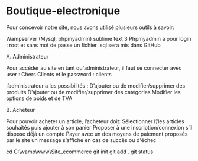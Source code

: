 # Boutique-electronique

Pour concevoir notre site, nous avons utilisé plusieurs outils à savoir:

Wampserver (Mysql, phpmyadmin)
sublime text 3
Phpmyadmin a pour login : root et sans mot de passe 
un fichier .sql sera mis dans GitHub 

A.    Administrateur 

Pour accéder au site en tant qu'administrateur, il faut se connecter avec user : Chers Clients et le password : clients

l’administrateur a les possibilités :
D’ajouter ou de modifier/supprimer des produits 
D’ajouter ou de modifier/supprimer des catégories 
Modifier les options de poids et de TVA

B.     Acheteur 

Pour pouvoir acheter un article, l’acheteur doit:
Sélectionner l’/les articles souhaités puis ajouter à son panier
Proposer à une inscription/connexion s’il dispose déjà un compte 
Payer avec un des moyens de paiement proposés par le site 
un message s’affiche en cas de succès ou d'échec



cd C:\wamp\www\Site_ecommerce
git init
git add .
git status
